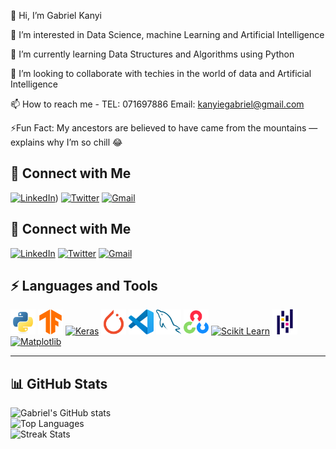 👋 Hi, I’m Gabriel Kanyi

👀 I’m interested in Data Science, machine Learning and Artificial Intelligence

🌱 I’m currently learning Data Structures and Algorithms using Python

💞️ I’m looking to collaborate with techies in the world of data and Artificial Intelligence

📫 How to reach me - TEL: 071697886 Email: kanyiegabriel@gmail.com

⚡Fun Fact: My ancestors are believed to have came from the mountains — explains why I’m so chill 😂

## 🔗 Connect with Me
[![LinkedIn](https://img.shields.io/badge/LinkedIn-blue?logo=linkedin&logoColor=white)](https://linkedin.com/in/https://www.linkedin.com/in/gabkanyi/))
[![Twitter](https://img.shields.io/badge/Twitter-1DA1F2?logo=twitter&logoColor=white)](https://twitter.com/https://x.com/GabrielKanyie)
[![Gmail](https://img.shields.io/badge/Email-D14836?logo=gmail&logoColor=white)](mailto:kanyiegabriel@gmail.com)

## 🔗 Connect with Me
[![LinkedIn](https://img.shields.io/badge/LinkedIn-blue?logo=linkedin&logoColor=white)]([https://www.linkedin.com/in/your-linkedin/](https://www.linkedin.com/in/gabkanyi/))  
[![Twitter](https://img.shields.io/badge/Twitter-1DA1F2?logo=twitter&logoColor=white)]([https://twitter.com/your-twitter](https://x.com/GabrielKanyie))  
[![Gmail](https://img.shields.io/badge/Email-D14836?logo=gmail&logoColor=white)](mailto:kanyiegabriel@gmail.com)  

## ⚡ Languages and Tools
<p align="left">
  <a href="https://www.python.org/" target="_blank"><img src="https://raw.githubusercontent.com/devicons/devicon/master/icons/python/python-original.svg" alt="Python" width="40" height="40"/></a>
  <a href="https://www.tensorflow.org/" target="_blank"><img src="https://raw.githubusercontent.com/devicons/devicon/master/icons/tensorflow/tensorflow-original.svg" alt="TensorFlow" width="40" height="40"/></a>
  <a href="https://keras.io/" target="_blank"><img src="https://upload.wikimedia.org/wikipedia/commons/a/ae/Keras_logo.svg" alt="Keras" width="40" height="40"/></a>
  <a href="https://pytorch.org/" target="_blank"><img src="https://raw.githubusercontent.com/devicons/devicon/master/icons/pytorch/pytorch-original.svg" alt="PyTorch" width="40" height="40"/></a>
  <a href="https://code.visualstudio.com/" target="_blank"><img src="https://raw.githubusercontent.com/devicons/devicon/master/icons/vscode/vscode-original.svg" alt="VS Code" width="40" height="40"/></a>
  <a href="https://www.mysql.com/" target="_blank"><img src="https://raw.githubusercontent.com/devicons/devicon/master/icons/mysql/mysql-original.svg" alt="MySQL" width="40" height="40"/></a>
  <a href="https://opencv.org/" target="_blank"><img src="https://raw.githubusercontent.com/devicons/devicon/master/icons/opencv/opencv-original.svg" alt="OpenCV" width="40" height="40"/></a>
  <a href="https://scikit-learn.org/" target="_blank"><img src="https://upload.wikimedia.org/wikipedia/commons/0/05/Scikit_learn_logo_small.svg" alt="Scikit Learn" width="40" height="40"/></a>
  <a href="https://pandas.pydata.org/" target="_blank"><img src="https://raw.githubusercontent.com/devicons/devicon/master/icons/pandas/pandas-original.svg" alt="Pandas" width="40" height="40"/></a>
  <a href="https://matplotlib.org/" target="_blank"><img src="https://upload.wikimedia.org/wikipedia/commons/8/84/Matplotlib_icon.svg" alt="Matplotlib" width="40" height="40"/></a>
</p>

---

## 📊 GitHub Stats
![Gabriel's GitHub stats](https://github-readme-stats.vercel.app/api?username=kanyi-Gabriel&show_icons=true&theme=dark)  
![Top Languages](https://github-readme-stats.vercel.app/api/top-langs/?username=kanyi-Gabriel&layout=compact&theme=dark)  
![Streak Stats](https://streak-stats.demolab.com?user=kanyi-Gabriel&theme=dark)



<!---
kanyi-Gabriel/kanyi-Gabriel is a ✨ special ✨ repository because its `README.md` (this file) appears on your GitHub profile.
You can click the Preview link to take a look at your changes.
--->
